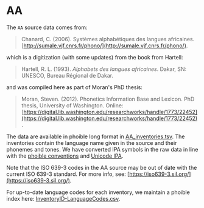 # AA

The `AA` source data comes from:

> Chanard, C. (2006). Systèmes alphabétiques des langues africaines. [http://sumale.vjf.cnrs.fr/phono/](http://sumale.vjf.cnrs.fr/phono/).

which is a digitization (with some updates) from the book from Hartell:

> Hartell, R. L. (1993). *Alphabets des langues africaines*. Dakar, SN: UNESCO, Bureau Régional de Dakar.

and was compiled here as part of Moran's PhD thesis:

> Moran, Steven. (2012). Phonetics Information Base and Lexicon. PhD thesis, University of Washington. Online: [https://digital.lib.washington.edu/researchworks/handle/1773/22452](https://digital.lib.washington.edu/researchworks/handle/1773/22452).

The data are available in phoible long format in [AA_inventories.tsv](AA_inventories.tsv). The inventories contain the language name given in the source and their phonemes and tones. We have converted IPA symbols in the raw data in line with the [phoible conventions](http://phoible.github.io/conventions/) and [Unicode IPA](http://langsci-press.org/catalog/book/176). 

Note that the ISO 639-3 codes in the AA source may be out of date with the current ISO 639-3 standard. For more info, see: [https://iso639-3.sil.org/](https://iso639-3.sil.org/).

For up-to-date language codes for each inventory, we maintain a phoible index here:
[InventoryID-LanguageCodes.csv](../../mappings/InventoryID-LanguageCodes.csv).
